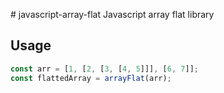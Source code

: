 # javascript-array-flat
Javascript array flat library

## Usage

```javascript
const arr = [1, [2, [3, [4, 5]]], [6, 7]];
const flattedArray = arrayFlat(arr);
```
